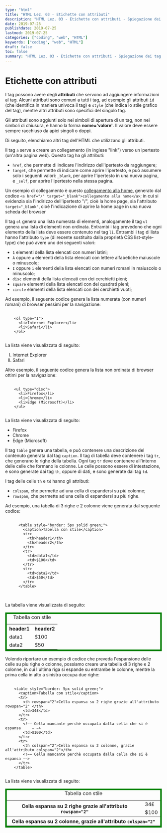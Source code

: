 ```yaml
---
type: "html"
title: "HTML Lez. 03 - Etichette con attributi"
description: "HTML Lez. 03 - Etichette con attributi - Spiegazione dei tag che fanno uso di attributi"
date: 2019-07-25
publishdate: 2019-07-25
lastmod: 2019-07-25
categories: ["coding", "web", "HTML"]
keywords: ["coding", "web", "HTML"]
draft: false
toc: false
summary: "HTML Lez. 03 - Etichette con attributi - Spiegazione dei tag che fanno uso di attributi"
---
```


<h1>Etichette con attributi</h1>

<p>I tag possono avere degli <strong>attributi</strong> che servono ad aggiungere informazioni al tag. Alcuni attributi sono comuni a tutti i tag, ad esempio gli attributi <code>id</code> (che identifica in maniera univoca il tag) e <code>style</code> (che indica lo stile grafico del tag), mentre altri attributi sono specifici del singolo tag.</p>

<p>Gli attributi sono aggiunti solo nei simboli di apertura di un tag, non nei simboli di chiusura, e hanno la forma <strong>nome='valore'</strong>. Il valore deve essere sempre racchiuso da apici singoli o doppi.</p>
 
<p>Di seguito, elenchiamo altri tag dell'HTML che utilizzano gli attributi.</p>

<p>Il tag <code>a</code> serve a creare un collegamento (in inglese "link") verso un ipertesto (un'altra pagina web). Questo tag ha gli attributi:</p>
<ul>
  <li><code>href</code>, che permette di indicare l'indirizzo dell'ipertesto da raggiungere;</li>
  <li><code>target</code>, che permette di indicare come aprire l'ipertesto, e può assumere solo i seguenti valori: <code>&#95;blank</code>, per aprire l'ipertesto in una nuova pagina, e <code>&#95;self</code>, per aprire l'ipertesto nella stessa pagina.</li>
</ul>

<p>Un esempio di collegamento è questo <a href="/" target="&#95;blank">collegamento alla home</a>, generato dal codice
    <code>&lt;a href="/" target="&#95;blank"&gt;collegamento alla home&lt;/a&gt;</code>; 
    in cui si evidenzia sia l'indirizzo dell'ipertesto "/", cioè la home page, sia l'attributo <code>target="&#95;blank"</code>, cioè l'indicazione di aprire la home page in una nuova scheda del browser</p>

<p>Il tag <code>ol</code> genera una lista numerata di elementi, analogamente il tag <code>ul</code> genera una lista di elementi non ordinata. Entrambi i tag prevedono che ogni elemento della lista  deve essere contenuto nel tag <code>li</code>. Entrambi i tag di lista hanno l'attributo <code>type</code> (di recente sostituito dalla proprietà CSS list-style-type) che può avere uno dei seguenti valori:</p>
<ul>
  <li><code>1</code> elementi della lista elencati con numeri latini;</li>
  <li><code>A</code> oppure <code>a</code> elementi della lista elencati con lettere alfabetiche maiuscole o minuscole;</li>
  <li><code>I</code> oppure <code>i</code> elementi della lista elencati con numeri romani in maiuscolo o minuscolo;</li>
  <li><code>disc</code> elementi della lista elencati con dei cerchietti pieni;</li>
  <li><code>square</code> elementi della lista elencati con dei quadrati pieni;</li>
  <li><code>circle</code> elementi della lista elencati con dei cerchietti vuoti;</li>
</ul>
<p>Ad esempio, il seguente codice genera la lista numerata (con numeri romani) di browser pessimi per la navigazione:</p>
<pre>
  <code class="html">
    &lt;ol type="I"&gt;
      &lt;li&gt;Internet Explorer&lt;/li&gt;
      &lt;li&gt;Safari&lt;/li&gt;
    &lt;/ol&gt;
  </code>
</pre>

<p>La lista viene visualizzata di seguito:</p>
<ol type="I">
  <li>Internet Explorer</li>
  <li>Safari</li>
</ol>

<p>Altro esempio, il seguente codice genera la lista non ordinata di browser ottimi per la navigazione:</p>
<pre>
  <code class="html">
    &lt;ul type="disc"&gt;
      &lt;li&gt;Firefox&lt;/li&gt;
      &lt;li&gt;Chrome&lt;/li&gt;
      &lt;li&gt;Edge (Microsoft)&lt;/li&gt;
    &lt;/ul&gt;
  </code>
</pre>

<p>La lista viene visualizzata di seguito:</p>
<ul type="disc">
  <li>Firefox</li>
  <li>Chrome</li>
  <li>Edge (Microsoft)</li>
</ul>

<p>Il tag <code>table</code> genera una tabella, e può contenere una descrizione del contenuto generata dal tag <code>caption</code>. Il tag di tabella deve contenere i tag <code>tr</code>, che generano le righe della tabella. Ogni tag <code>tr</code> deve contenere all'interno delle celle che formano le colonne. Le celle possono essere di intestazione, e sono generate dai tag <code>th</code>, oppure di dati, e sono generate dai tag <code>td</code>.</p>
<p>I tag delle celle <code>th</code> e <code>td</code> hanno gli attributi:</p>
<ul>
  <li><code>colspan</code>, che permette ad una cella di espandersi su più colonne;</li>
  <li><code>rowspan</code>, che permette ad una cella di espandersi su più righe.</li>
</ul>

<p>Ad esempio, una tabella di 3 righe e 2 colonne viene generata dal seguente codice:</p>
  <pre>
    <code class="html">
      &lt;table style="border: 5px solid green;"&gt;
        &lt;caption&gt;Tabella con stile&lt;/caption&gt;
        &lt;tr&gt;
          &lt;th&gt;header1&lt;/th&gt;
          &lt;th&gt;header2&lt;/th&gt;
        &lt;/tr&gt;
        &lt;tr&gt;
          &lt;td&gt;data1&lt;/td&gt;
          &lt;td&gt;$100&lt;/td&gt;
        &lt;/tr&gt;
        &lt;tr&gt;
          &lt;td&gt;data2&lt;/td&gt;
          &lt;td&gt;$50&lt;/td&gt;
        &lt;/tr&gt;
      &lt;/table&gt;
    </code>
  </pre>

  <p>La tabella viene visualizzata di seguito:</p>
  <table style="border: 5px solid green;">
    <caption>Tabella con stile</caption>
    <tr>
      <th>header1</th>
      <th>header2</th>
    </tr>
    <tr>
      <td>data1</td>
      <td>$100</td>
    </tr>
    <tr>
      <td>data2</td>
      <td>$50</td>
    </tr>
  </table>

<p>Volendo riportare un esempio di codice che preveda l'espansione delle celle su piu righe o colonne, possiamo creare una tabella di 3 righe e 2 colonne, in cui l'ultima riga si espande su entrambe le colonne, mentre la prima cella in alto a sinistra occupa due righe:</p>
<pre>
  <code class="html">
    &lt;table style="border: 5px solid green;"&gt;
      &lt;caption&gt;Tabella con stile&lt;/caption&gt;
      &lt;tr&gt;
        &lt;th rowspan="2"&gt;Cella espansa su 2 righe grazie all'attributo rowspan="2" &lt;/th&gt;
        &lt;td&gt;34£&lt;/td&gt;
      &lt;/tr&gt;
      &lt;tr&gt;
        &lt;!&minus;&minus; Cella mancante perchè occupata dalla cella che si è espansa 	&minus;	&minus;&gt;
        &lt;td&gt;$100&lt;/td&gt;
      &lt;/tr&gt;
      &lt;tr&gt;
        &lt;th colspan="2"&gt;Cella espansa su 2 colonne, grazie all'attributo colspan="2"&lt;/th&gt;
        &lt;!&minus;&minus; Cella mancante perchè occupata dalla cella che si è espansa &minus;&minus;&gt;
      &lt;/tr&gt;
    &lt;/table&gt;
  </code>
</pre>

<p>La lista viene visualizzata di seguito:</p>
<table style="border: 5px solid green;">
  <caption>Tabella con stile</caption>
  <tr>
      <th rowspan="2">Cella espansa su 2 righe grazie all'attributo <code>rowspan="2"</code></th>
      <td>34£</td>
  </tr>
  <tr>
      <!-- Cella mancante perchè occupata dalla cella che si è espansa -->
      <td>$100</td>
  </tr>
  <tr>
      <th colspan="2">Cella espansa su 2 colonne, grazie all'attributo <code>colspan="2"</code> </th>
      <!-- Cella mancante perchè occupata dalla cella che si è espansa -->
  </tr>
</table>
